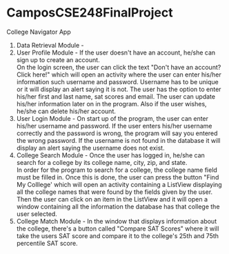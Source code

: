 # CamposCSE248FinalProject
College Navigator App

1.	Data Retrieval Module - 
2.	User Profile Module - If the user doesn't have an account, he/she can sign up to create an account.  
On the login screen, the user can click the text "Don't have an account? Click here!" which will open an activity
where the user can enter his/her information such username and password.  Username has to be unique or it will display an alert
saying it is not.  The user has the option to enter his/her first and last name, sat scores and email.  The user can update
his/her information later on in the program.  Also if the user wishes, he/she can delete his/her account.
3.	User Login Module - On start up of the program, the user can enter his/her username and password.  If the user enters his/her
username correctly and the password is wrong, the program will say you entered the wrong password.  If the username is not found in the
database it will display an alert saying the username does not exist.  
4.	College Search Module - Once the user has logged in, he/she can search for a college by its college name, city, zip, and state.  
In order for the program to search for a college, the college name field must be filled in.  Once this is done, the user can press 
the button "Find My Colllege' which will open an activity containing a ListView displaying all the college names that were found by the fields 
given by the user.  Then the user can click on an item in the ListView and it will open a window containing all the information the database has that college the user selected.  
5.	College Match Module - In the window that displays information about the college, there's a button called "Compare SAT Scores" where it will take the users SAT score and compare it
to the college's 25th and 75th percentile SAT score.  